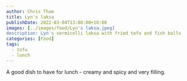 ```yaml
---
author: Chris Tham
title: Lyn's laksa
publishDate: 2022-03-04T13:00:00+10:00
images: [../images/food/Lyn's laksa.jpeg]
description: Lyn's vermicelli laksa with fried tofu and fish balls
categories: [Food]
tags:
  - tofu
  - lunch
---
```

A good dish to have for lunch - creamy and spicy and very filling.
